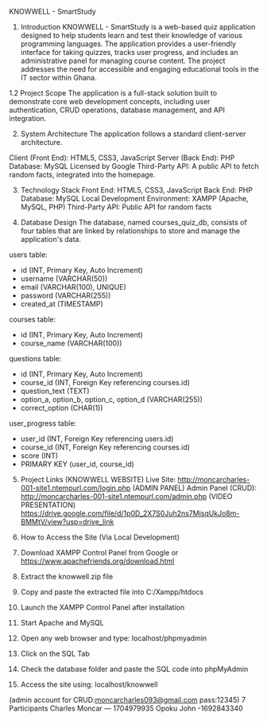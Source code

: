 KNOWWELL - SmartStudy

1. Introduction
KNOWWELL - SmartStudy is a web-based quiz application designed to help students learn and test their knowledge of various programming languages. 
The application provides a user-friendly interface for taking quizzes, tracks user progress, and includes an administrative panel for managing course content. 
The project addresses the need for accessible and engaging educational tools in the IT sector within Ghana.

1.2 Project Scope
The application is a full-stack solution built to demonstrate core web development concepts, including user authentication, CRUD operations, database management, and API integration.

2. System Architecture
The application follows a standard client-server architecture.

Client (Front End): HTML5, CSS3, JavaScript
Server (Back End): PHP
Database: MySQL
Licensed by Google
Third-Party API: A public API to fetch random facts, integrated into the homepage.

3. Technology Stack
Front End: HTML5, CSS3, JavaScript
Back End: PHP
Database: MySQL
Local Development Environment: XAMPP (Apache, MySQL, PHP)
Third-Party API: Public API for random facts

4. Database Design
The database, named courses_quiz_db, consists of four tables that are linked by relationships to store and manage the application's data.

users table:
- id (INT, Primary Key, Auto Increment)
- username (VARCHAR(50))
- email (VARCHAR(100), UNIQUE)
- password (VARCHAR(255))
- created_at (TIMESTAMP)

courses table:
- id (INT, Primary Key, Auto Increment)
- course_name (VARCHAR(100))

questions table:
- id (INT, Primary Key, Auto Increment)
- course_id (INT, Foreign Key referencing courses.id)
- question_text (TEXT)
- option_a, option_b, option_c, option_d (VARCHAR(255))
- correct_option (CHAR(1))

user_progress table:
- user_id (INT, Foreign Key referencing users.id)
- course_id (INT, Foreign Key referencing courses.id)
- score (INT)
- PRIMARY KEY (user_id, course_id)


5. Project Links
(KNOWWELL WEBSITE)
Live Site: http://moncarcharles-001-site1.ntempurl.com/login.php
(ADMIN PANEL)
Admin Panel (CRUD): http://moncarcharles-001-site1.ntempurl.com/admin.php
(VIDEO PRESENTATION)
https://drive.google.com/file/d/1p0D_2X7S0Juh2ns7MjsqUkJo8m-BMMtV/view?usp=drive_link 

6. How to Access the Site (Via Local Development)
1. Download XAMPP Control Panel from Google or https://www.apachefriends.org/download.html
2. Extract the knowwell.zip file
3. Copy and paste the extracted file into C:/Xampp/htdocs
4. Launch the XAMPP Control Panel after installation
5. Start Apache and MySQL
6. Open any web browser and type: localhost/phpmyadmin
7. Click on the SQL Tab
8. Check the database folder and paste the SQL code into phpMyAdmin
9. Access the site using: localhost/knowwell

(admin account for CRUD:moncarcharles093@gmail.com pass:12345)
7 Participants
Charles Moncar — 1704979935
Opoku John -1692843340
